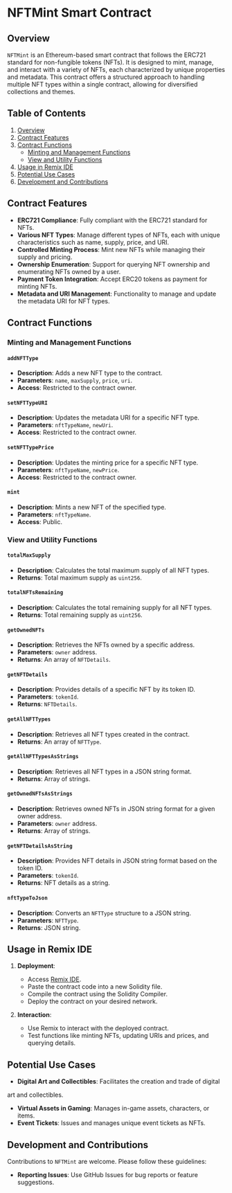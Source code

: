 # NFTMint Smart Contract
## Overview

`NFTMint` is an Ethereum-based smart contract that follows the ERC721 standard for non-fungible tokens (NFTs). It is designed to mint, manage, and interact with a variety of NFTs, each characterized by unique properties and metadata. This contract offers a structured approach to handling multiple NFT types within a single contract, allowing for diversified collections and themes.

## Table of Contents
1. [Overview](#overview)
2. [Contract Features](#contract-features)
3. [Contract Functions](#contract-functions)
   - [Minting and Management Functions](#minting-and-management-functions)
   - [View and Utility Functions](#view-and-utility-functions)
4. [Usage in Remix IDE](#usage-in-remix-ide)
5. [Potential Use Cases](#potential-use-cases)
6. [Development and Contributions](#development-and-contributions)

## Contract Features

- **ERC721 Compliance**: Fully compliant with the ERC721 standard for NFTs.
- **Various NFT Types**: Manage different types of NFTs, each with unique characteristics such as name, supply, price, and URI.
- **Controlled Minting Process**: Mint new NFTs while managing their supply and pricing.
- **Ownership Enumeration**: Support for querying NFT ownership and enumerating NFTs owned by a user.
- **Payment Token Integration**: Accept ERC20 tokens as payment for minting NFTs.
- **Metadata and URI Management**: Functionality to manage and update the metadata URI for NFT types.

## Contract Functions

### Minting and Management Functions

#### `addNFTType`
- **Description**: Adds a new NFT type to the contract.
- **Parameters**: `name`, `maxSupply`, `price`, `uri`.
- **Access**: Restricted to the contract owner.

#### `setNFTTypeURI`
- **Description**: Updates the metadata URI for a specific NFT type.
- **Parameters**: `nftTypeName`, `newUri`.
- **Access**: Restricted to the contract owner.

#### `setNFTTypePrice`
- **Description**: Updates the minting price for a specific NFT type.
- **Parameters**: `nftTypeName`, `newPrice`.
- **Access**: Restricted to the contract owner.

#### `mint`
- **Description**: Mints a new NFT of the specified type.
- **Parameters**: `nftTypeName`.
- **Access**: Public.

### View and Utility Functions

#### `totalMaxSupply`
- **Description**: Calculates the total maximum supply of all NFT types.
- **Returns**: Total maximum supply as `uint256`.

#### `totalNFTsRemaining`
- **Description**: Calculates the total remaining supply for all NFT types.
- **Returns**: Total remaining supply as `uint256`.

#### `getOwnedNFTs`
- **Description**: Retrieves the NFTs owned by a specific address.
- **Parameters**: `owner` address.
- **Returns**: An array of `NFTDetails`.

#### `getNFTDetails`
- **Description**: Provides details of a specific NFT by its token ID.
- **Parameters**: `tokenId`.
- **Returns**: `NFTDetails`.

#### `getAllNFTTypes`
- **Description**: Retrieves all NFT types created in the contract.
- **Returns**: An array of `NFTType`.

#### `getAllNFTTypesAsStrings`
- **Description**: Retrieves all NFT types in a JSON string format.
- **Returns**: Array of strings.

#### `getOwnedNFTsAsStrings`
- **Description**: Retrieves owned NFTs in JSON string format for a given owner address.
- **Parameters**: `owner` address.
- **Returns**: Array of strings.

#### `getNFTDetailsAsString`
- **Description**: Provides NFT details in JSON string format based on the token ID.
- **Parameters**: `tokenId`.
- **Returns**: NFT details as a string.

#### `nftTypeToJson`
- **Description**: Converts an `NFTType` structure to a JSON string.
- **Parameters**: `NFTType`.
- **Returns**: JSON string.

## Usage in Remix IDE

1. **Deployment**: 
   - Access [Remix IDE](https://remix.ethereum.org/).
   - Paste the contract code into a new Solidity file.
   - Compile the contract using the Solidity Compiler.
   - Deploy the contract on your desired network.

2. **Interaction**: 
   - Use Remix to interact with the deployed contract.
   - Test functions like minting NFTs, updating URIs and prices, and querying details.

## Potential Use Cases

- **Digital Art and Collectibles**: Facilitates the creation and trade of digital

 art and collectibles.
- **Virtual Assets in Gaming**: Manages in-game assets, characters, or items.
- **Event Tickets**: Issues and manages unique event tickets as NFTs.

## Development and Contributions

Contributions to `NFTMint` are welcome. Please follow these guidelines:

- **Reporting Issues**: Use GitHub Issues for bug reports or feature suggestions.
